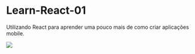 # Learn-React-01
Utilizando React para aprender uma pouco mais de como criar aplicações mobile.

![](Learn_Movie.gif)
